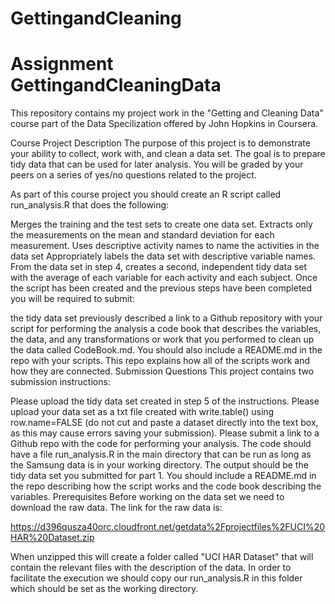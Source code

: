 # GettingandCleaning
Assignment 
GettingandCleaningData
======================

This repository contains my project work in the "Getting and Cleaning Data" course part of the Data Specilization offered by John Hopkins in Coursera.

Course Project Description
The purpose of this project is to demonstrate your ability to collect, work with, and clean a data set. The goal is to prepare tidy data that can be used for later analysis. You will be graded by your peers on a series of yes/no questions related to the project.

As part of this course project you should create an R script called run_analysis.R that does the following:

Merges the training and the test sets to create one data set.
Extracts only the measurements on the mean and standard deviation for each measurement.
Uses descriptive activity names to name the activities in the data set
Appropriately labels the data set with descriptive variable names.
From the data set in step 4, creates a second, independent tidy data set with the average of each variable for each activity and each subject.
Once the script has been created and the previous steps have been completed you will be required to submit:

the tidy data set previously described
a link to a Github repository with your script for performing the analysis
a code book that describes the variables, the data, and any transformations or work that you performed to clean up the data called CodeBook.md.
You should also include a README.md in the repo with your scripts. This repo explains how all of the scripts work and how they are connected.
Submission Questions
This project contains two submission instructions:

Please upload the tidy data set created in step 5 of the instructions. Please upload your data set as a txt file created with write.table() using row.name=FALSE (do not cut and paste a dataset directly into the text box, as this may cause errors saving your submission).
Please submit a link to a Github repo with the code for performing your analysis. The code should have a file run_analysis.R in the main directory that can be run as long as the Samsung data is in your working directory. The output should be the tidy data set you submitted for part 1. You should include a README.md in the repo describing how the script works and the code book describing the variables.
Prerequisites
Before working on the data set we need to download the raw data. The link for the raw data is:

https://d396qusza40orc.cloudfront.net/getdata%2Fprojectfiles%2FUCI%20HAR%20Dataset.zip

When unzipped this will create a folder called "UCI HAR Dataset" that will contain the relevant files with the description of the data. In order to facilitate the execution we should copy our run_analysis.R in this folder which should be set as the working directory.
